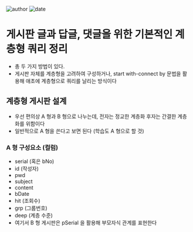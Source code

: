 ﻿
![author](https://img.shields.io/badge/author-daesungRa-lightgray.svg?style=flat-square)
![date](https://img.shields.io/badge/date-190131-lightgray.svg?style=flat-square)

# 게시판 글과 답글, 댓글을 위한 기본적인 계층형 쿼리 정리

- 총 두 가지 방법이 있다.
- 게시판 자체를 계층형을 고려하여 구성하거나, start with-connect by 문법을 활용해 애초에 계층형으로 쿼리를 날리는 방식이다

## 계층형 게시판 설계

- 우선 편의상 A 형과 B 형으로 나누는데, 전자는 정교한 계층화 후자는 간결한 계층화를 위함이다
- 일반적으로 A 형을 쓴다고 보면 된다 (학습도 A 형으로 할 것)

### A 형 구성요소 (컬럼)

- serial (혹은 bNo)
- id (작성자)
- pwd
- subject
- content
- bDate
- hit (조회수)
- grp (그룹번호)
- deep (계층 수준)
- 여기서 B 형 게시판은 pSerial 을 활용해 부모자식 관계를 표현한다







